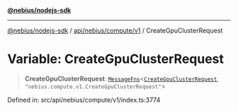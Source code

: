 [**@nebius/nodejs-sdk**](../../../../../README.md)

***

[@nebius/nodejs-sdk](../../../../../README.md) / [api/nebius/compute/v1](../README.md) / CreateGpuClusterRequest

# Variable: CreateGpuClusterRequest

> **CreateGpuClusterRequest**: [`MessageFns`](../../../../../runtime/protos/core/interfaces/MessageFns.md)\<[`CreateGpuClusterRequest`](../interfaces/CreateGpuClusterRequest.md), `"nebius.compute.v1.CreateGpuClusterRequest"`\>

Defined in: src/api/nebius/compute/v1/index.ts:3774
